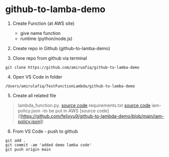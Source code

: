 # github-to-lamba-demo

1) Create Function (at AWS site)
    - give name function
    - runtime (python/node.js)
    
2) Create repo in Github (github-to-lamba-demo)
3) Clone repo from github via terminal
```
git clone https://github.com/amiruafiq/github-to-lamba-demo
```
4) Open VS Code in folder
```
/Users/amirulafiq/TestFunctionLambda/github-to-lamba-demo
```
5) Create all related file 
> lambda_function.py. [source code]([https://pages.github.com/](https://github.com/felixyu9/github-to-lambda-demo/blob/main/lambda_function.py))
> requirements.txt [source code]([https://github.com/felixyu9/github-to-lambda-demo/blob/main/requirements.txt])
> iam-policy.json -to be put in AWS [source code] ([https://github.com/felixyu9/github-to-lambda-demo/blob/main/iam-policy.json])


6) From VS Code - push to github
```
git add .
git commit -am 'added demo lamba code'
git push origin main
```


